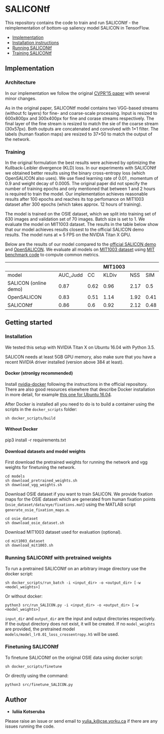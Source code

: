 # SALICONtf

This repository contains the code to train and run SALICONtf - the reimplementation of bottom-up saliency model SALICON in TensorFlow.

- [Implementation](#implementation)
- [Installation instructions](#installation)
- [Running SALICONtf](#running-salicontf-with-pretrained-weights)
- [Training SALICONtf](#finetuning-salicontf)

## Implementation

### Architecture
In our implementation we follow the original [CVPR'15 paper](https://www.cv-foundation.org/openaccess/content_iccv_2015/papers/Huang_SALICON_Reducing_the_ICCV_2015_paper.pdf) with several minor changes.

As in the original paper, SALICONtf model contains two VGG-based streams (without fc layers) for fine- and coarse-scale processing. Input is resized to 600x800px and 300x400px for fine and corase streams respectively. The final layer of the fine stream is resized to match the sie of the coarse stream (30x57px). Both outputs are concatenated and convolved with
1×1 filter. The labels (human fixation maps) are resized to 37×50 to match the output of the network.

### Training

In the original formulation the best results were achieved by optimizing the Kullback-Leibler divergence (KLD) loss. In our experiments with SALICONtf we obtained better results using the binary cross-entropy loss (which OpenSALICON also uses). We use fixed learning rate of 0.01 , momentum of 0.9 and weight decay of 0.0005. The original paper did not specify the number of training epochs and only mentioned that between 1 and 2 hours is required to train the model. Our implementation achieves reasonable results after 100 epochs and reaches its top perfomance on MIT1003 dataset after 300 epochs (which takes approx. 12 hours of training).


The model is trained on the OSIE dataset, which we split into training set of 630 images and validation set of 70 images. Batch size is set to 1. We evaluate the model on MIT1003 dataset. The results in the table below show that our model achieves results closest to the official SALICON demo results. The model runs at ≈ 5 FPS on the NVIDIA Titan X GPU.


Below are the results of our model compared to the [official SALICON demo](http://salicon.net/demo/) and [OpenSALICON](https://github.com/CLT29/OpenSALICON). We evaluate all models on [MIT1003 dataset](http://people.csail.mit.edu/tjudd/WherePeopleLook/index.html) using [MIT benchmark code](https://github.com/cvzoya/saliency) to compute common metrics.

|                       |          |      | MIT1003 |      |      |
|-----------------------|----------|------|---------|------|------|
|         model         | AUC_Judd | CC   | KLDiv   | NSS  | SIM  |
| SALICON (online demo) | 0.87     | 0.62 | 0.96    | 2.17 | 0.5  |
| OpenSALICON           | 0.83     | 0.51 | 1.14    | 1.92 | 0.41 |
| SALICONtf             | 0.86     | 0.6  | 0.92    | 2.12 | 0.48 |


## Getting started
### Installation

We tested this setup with NVIDIA Titan X on Ubuntu 16.04 with Python 3.5.

SALICON needs at least 5GB GPU memory, also make sure that you have a recent NVIDIA driver installed (version above 384 at least).

#### Docker (stronlgy recommended)

Install [nvidia-docker](https://github.com/NVIDIA/nvidia-docker) following the instructions in the official repository. There are also good resources elsewhere that describe Docker installation in more detail, for example [this one for Ubuntu 16.04](https://chunml.github.io/ChunML.github.io/project/Installing-NVIDIA-Docker-On-Ubuntu-16.04/).

After Docker is installed all you need to do is to build a container using the scripts in the ```docker_scripts``` folder:
```
sh docker_scripts/build
```

#### Without Docker

pip3 install -r requirements.txt


#### Download datasets and model weights

First download the pretrained weights for running the network and vgg weights for finetuning the network.

```
cd models
sh download_pretrained_weights.sh
sh download_vgg_weights.sh
```

Download OSIE dataset if you want to train SALICON. We provide fixation maps for the OSIE dataset which are generated from human fixation points (```osie_dataset/data/eye/fixations.mat```) using the MATLAB script ```generate_osie_fixation_maps.m```. 

```
cd osie_dataset
sh download_osie_dataset.sh
```

Download MIT1003 dataset used for evaluation (optional).
```
cd mit1003_dataset
sh download_mit1003.sh
```

### Running SALICONtf with pretrained weights
To run a pretrained SALICONtf on an arbitrary image directory use the docker script:
```
sh docker_scripts/run_batch -i <input_dir> -o <output_dir> [-w <model_weights>]
```

Or without docker:
```
python3 src/run_SALICON.py -i <input_dir> -o <output_dir> [-w <model_weights>]
```

```input_dir``` and ```output_dir``` are the input and output directories respectively. If the output directory does not exist, it will be created. If no ```model_weights``` are provided, the pretrained model ```models/model_lr0.01_loss_crossentropy.h5``` will be used.


### Finetuning SALICONtf
To finetune SALICONtf on the original OSIE data using docker script:

```
sh docker_scripts/finetune
```

Or directly using the command:
```
python3 src/finetune_SALICON.py
```

<!-- ### Citing us

If you find our work useful in your research, please consider citing:

```latex
@inproceedings{rasouli2017they,
  title={Are They Going to Cross? A Benchmark Dataset and Baseline for Pedestrian Crosswalk Behavior},
  author={Rasouli, Amir and Kotseruba, Iuliia and Tsotsos, John K},
  booktitle={Proceedings of the IEEE Conference on Computer Vision and Pattern Recognition},
  pages={206--213},
  year={2017}
}

@article{kotseruba2016joint,
  title={Joint attention in autonomous driving (JAAD)},
  author={Kotseruba, Iuliia and Rasouli, Amir and Tsotsos, John K},
  journal={arXiv preprint arXiv:1609.04741},
  year={2016}
}
```
 -->
## Author

* **Iuliia Kotseruba**

Please raise an issue or send email to yulia_k@cse.yorku.ca if there are any issues running the code.
